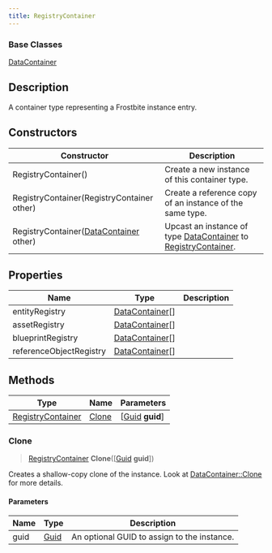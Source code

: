 ```yaml
---
title: RegistryContainer
---
```

### Base Classes

[DataContainer](/vext/ref/shared/class/datacontainer)

## Description

A container type representing a Frostbite instance entry.

## Constructors

| Constructor                                                                  | Description                                                                                                               |
| ---------------------------------------------------------------------------- | ------------------------------------------------------------------------------------------------------------------------- |
| RegistryContainer()                                                          | Create a new instance of this container type.                                                                             |
| RegistryContainer(RegistryContainer other)                                   | Create a reference copy of an instance of the same type.                                                                  |
| RegistryContainer([DataContainer](/vext/ref/shared/class/datacontainer) other) | Upcast an instance of type [DataContainer](/vext/ref/shared/class/datacontainer) to [RegistryContainer](RegistryContainer). |

## Properties

| Name                    | Type                                                    | Description |
| ----------------------- | ------------------------------------------------------- | ----------- |
| entityRegistry          | [DataContainer](/vext/ref/shared/class/DataContainer)\[\] |             |
| assetRegistry           | [DataContainer](/vext/ref/shared/class/DataContainer)\[\] |             |
| blueprintRegistry       | [DataContainer](/vext/ref/shared/class/DataContainer)\[\] |             |
| referenceObjectRegistry | [DataContainer](/vext/ref/shared/class/DataContainer)\[\] |             |

## Methods

| Type                                   | Name            | Parameters                                     |
| -------------------------------------- | --------------- | ---------------------------------------------- |
| [RegistryContainer](RegistryContainer) | [Clone](#clone) | \[[Guid](/vext/ref/shared/class/guid) **guid**\] |

### Clone

> [RegistryContainer](RegistryContainer) **Clone**(\[[Guid](/vext/ref/shared/class/guid) **guid**\])

Creates a shallow-copy clone of the instance. Look at [DataContainer::Clone](/vext/ref/shared/class/datacontainer#clone) for more details.

#### Parameters

| Name | Type         | Description                                 |
| ---- | ------------ | ------------------------------------------- |
| guid | [Guid](Guid) | An optional GUID to assign to the instance. |
